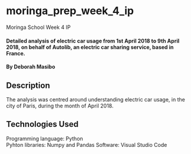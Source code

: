 # moringa_prep_week_4_ip
Moringa School Week 4 IP
#### Detailed analysis of electric car usage from 1st April 2018 to 9th April 2018, on behalf of Autolib, an electric car sharing service, based in France. 
#### By Deborah Masibo
## Description
The analysis was centred around understanding electric car usage, in the city of Paris, during the month of April 2018.
## Technologies Used
Programming language: Python              
Pyhton libraries: Numpy and Pandas
Software: Visual Studio Code
